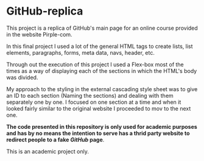 # GitHub-replica
This project is a replica of GitHub's main page for an online course provided in the website Pirple-com.

In this final project I used a lot of the general HTML tags to create lists, list elements, paragraphs, forms, meta data, navs, header, etc.

Through out the execution of this project I used a Flex-box most of the times as a way of displaying each of the sections in which the HTML's body was divided.

My approach to the styling in the external cascading style sheet was to give an ID to each section (Naming the sections) and dealing with them separately one by one. I focused on one section at a time and when it looked fairly similar to the original website I proceeded to mov to the next one.

<strong>The code presented in this repository is only used for academic purposes and has by no means the intention to serve has a thrid party website to redirect people to a fake *GitHub* page</strong>.

This is an academic project only.
